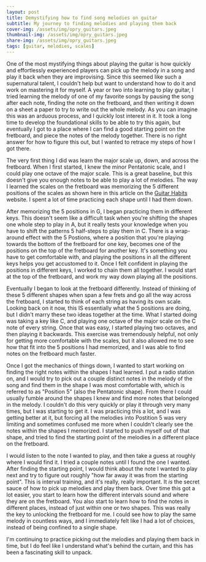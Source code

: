 ```yaml
---
layout: post
title: Demystifying how to find song melodies on guitar
subtitle: My journey to finding melodies and playing them back
cover-img: /assets/img/opry_guitars.jpeg
thumbnail-img: /assets/img/opry_guitars.jpeg
share-img: /assets/img/opry_guitars.jpeg
tags: [guitar, melodies, scales]
---
```


One of the most mystifying things about playing the guitar is how quickly and effortlessly experienced players can pick up the melody in a song and play it back when they are improvising. Since this seemed like such a supernatural talent, I couldn't help but want to understand how to do it and work on mastering it for myself. A year or two into learning to play guitar, I tried learning the melody of one of my favorite songs by pausing the song after each note, finding the note on the fretboard, and then writing it down on a sheet a paper to try to write out the whole melody. As you can imagine this was an arduous process, and I quickly lost interest in it. It took a long time to develop the foundational skills to be able to try this again, but eventually I got to a place where I can find a good starting point on the fretboard, and piece the notes of the melody together. There is no right answer for how to figure this out, but I wanted to retrace my steps of how I got there.

The very first thing I did was learn the major scale up, down, and across the fretboard. When I first started, I knew the minor Pentatonic scale, and I could play one octave of the major scale. This is a great baseline, but this doesn't give you enough notes to be able to play a lot of melodies. The way I learned the scales on the fretboard was memorizing the 5 different positions of the scales as shown here in this article on the [Guitar Habits](https://www.guitarhabits.com/the-5-major-scale-caged-shapes-positions/) website. I spent a lot of time practicing each shape until I had them down.

After memorizing the 5 positions in G, I began practicing them in different keys. This doesn't seem like a difficult task when you're shifting the shapes one whole step to play in A, but it really tests your knowledge when you have to shift the patterns 5 half-steps to play them in C. There is a wrap-around effect with the 5 Postions, where a position that you're playing towards the bottom of the fretboard for one key, becomes one of the positions on the top of the fretboard for another key. It's something you have to get comfortable with, and playing the positions in all the different keys helps you get accustomed to it. Once I felt confident in playing the positions in different keys, I worked to chain them all together. I would start at the top of the fretboard, and work my way down playing all the positions.

Eventually I began to look at the fretboard differently. Instead of thinking of these 5 different shapes when span a few frets and go all the way across the fretboard, I started to think of each string as having its own scale. Looking back on it now, this IS essentially what the 5 positions are doing, but I didn't marry these two ideas together at the time. What I started doing was taking a key like C, and playing one octave of the major scale on the C note of every string. Once that was easy, I started playing two octaves, and then playing it backwards. This exercise was tremendously helpful, not only for getting more comfortable with the scales, but it also allowed me to see how that fit into the 5 positions I had memorized, and I was able to find notes on the fretboard much faster.

Once I got the mechanics of things down, I wanted to start working on finding the right notes within the shapes I had learned. I put a radio station on, and I would try to pick out a couple distinct notes in the melody of the song and find them in the shape I was most comfortable with, which is referred to as "Position 5" (also the Pentatonic shape). From there I could usually fumble around the shapes I knew and find more notes that belonged in the melody. I couldn't do this very quickly or play it through very many times, but I was starting to get it. I was practicing this a lot, and I was getting better at it, but forcing all the melodies into Postition 5 was very limiting and sometimes confused me more when I couldn't clearly see the notes within the shapes I memorized. I started to push myself out of that shape, and tried to find the starting point of the melodies in a different place on the fretboard.

I would listen to the note I wanted to play, and then take a guess at roughly where I would find it. I tried a couple notes until I found the one I wanted. After finding the starting point, I would think about the note I wanted to play next and try to figure out roughly "how far away it was from the starting point". This is interval training, and it's really, really important. It *is* the secret sauce of how to pick up melodies and play them back. Over time this got a lot easier, you start to learn how the different intervals sound and where they are on the fretboard. You also start to learn how to find the notes in different places, instead of just within one or two shapes. This was really the key to unlocking the fretboard for me. I could see how to play the same melody in countless ways, and I immediately felt like I had a lot of choices, instead of being confined to a single shape.

I'm continuing to practice picking out the melodies and playing them back in time, but I do feel like I understand what's behind the curtain, and this has been a fascinating skill to unpack.
